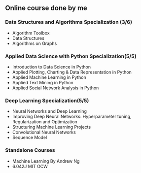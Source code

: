 ## Online course done by me

### Data Structures and Algorithms Specialization (3/6)
- Algorithm Toolbox
- Data Structures
- Algorithms on Graphs

### Applied Data Science with Python Specialization(5/5)
- Introduction to Data Science in Python
- Applied Plotting, Charting & Data Representation in Python
- Applied Machine Learning in Python
- Applied Text Mining in Python
- Applied Social Network Analysis in Python

### Deep Learning Specialization(5/5)
- Neural Networks and Deep Learning
- Improving Deep Neural Networks: Hyperparameter tuning, Regularization and Optimization
- Structuring Machine Learning Projects
- Convolutional Neural Networks
- Sequence Model

### Standalone Courses
- Machine Learning By Andrew Ng
- 6.042J MIT OCW